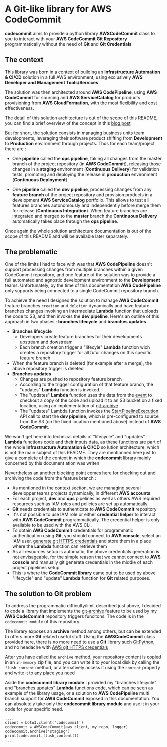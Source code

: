 # A Git-like library for AWS CodeCommit

  

**codecommit** aims to provide a python library **AWSCodeCommit** class  to you to interact with your **AWS CodeCommit Git Repository** programmatically without the need of **Git** and **Git Credentials**


## The context

This library was born in a context of building an **Infrastructure Automation & CI/CD** solution in a full AWS environment, using exclusively **AWS Developer and Management Tools/Services**

The solution was then architected  around **AWS CodePipeline**, using **AWS CodeCommit** for sourcing and **AWS ServiceCatalog** for products provisioning from **AWS CloudFormation**, with the most flexibility and cost effectiveness.

The detail of this solution architecture is out of the scope of this README, you can find a brief overview of the concept in this [blog post](https://aws.amazon.com/blogs/devops/aws-service-catalog-sync-code/)

But for short, the solution consists in managing business units team developments, leveraging their software product shifting from **Development** to **Production** environment through projects. Thus for each team/project there are :

- One **pipeline** called the **ops pipeline**, taking all changes from the master branch  of the project repository (in **AWS CodeCommit**), releasing those changes in a **staging** environment (**Continuous Delivery**) for validation tests, promoting and deploying the release in **production** environment (**Continuous Deployment**)

- One **pipeline** called the **dev pipeline**, processing changes from any **feature branch** of the project repository and provision products in a development **AWS ServiceCatalog** portfolio. This allows to test all features branches autonomously and independently before merge them for release (**Continuous Integration**). When feature branches are integrated and merged to the **master** branch the **Continuous Delivery** automatically takes place through the **ops pipeline**.

Once again the whole solution architecture documentation is out of the scope of this README and will be available later separately.
  

## The problematic

One of the limits I had to face with was that **AWS CodePipeline** doesn't support processing changes from multiple branches within a given CodeCommit repository, and one feature of the solution was to provide a full automated and agnostic development environment to the **Development** teams.
Unfortunately, by the time of this documentation **AWS CodePipeline** only supports being connected to a single CodeCommit repository branch.

To achieve the need I designed the solution to manage **AWS CodeCommit** feature branches `creation` and `deletion` dynamically and have feature branches changes invoking an intermediate **Lambda** function that uploads the code to S3, and then invokes the **dev pipeline**.
Here's an outline of this approach in two phases : **branches lifecycle** and **branches updates**

- **Branches lifecycle**
	- Developers create feature branches for their developments upstream and dowstream
	- Each branch creation trigger a "lifecyle" **Lambda** function wich creates a repository trigger for all futur changes on this specific feature branch
-  When the feature branch is deleted (for example after a merge), the above repository trigger is deleted
- **Branches updates**
	- Changes are pushed to repository feature branch
	- According to the trigger configuration of that feature branch, the "updates" **Lambda** function is invoked.
	- The "updates" **Lambda** function uses the data from the [event](https://docs.aws.amazon.com/AmazonCloudWatch/latest/events/EventTypes.html#codecommit_event_type) to checkout a copy of the code and upload it to an S3 bucket on a fixed location, using an implementation of [git-archive](https://git-scm.com/docs/git-archive)
	- The "updates" Lambda function invokes the [StartPipelineExecution](https://docs.aws.amazon.com/codepipeline/latest/APIReference/API_StartPipelineExecution.html) API call  to start the **dev pipeline**, which is pre-configured to source from the S3 (on the fixed location mentioned above) instead of **AWS CodeCommit**.

We won't get here into technical details of "lifecycle" and "updates" **Lambda** functions code and their inputs data, as these functions are part of the whole **Infrastructure Automation & CI/CD** so  lution architecture, which is not the main subject of this README. They are mentionned here just to give a complete of the context in which the **codecommit** library mainly concerned by this document  ation was writen

Nevertheless an another blocking point comes here for checking out and archiving the code from the feature branch :
- As mentioned in the context section, we are managing several developper teams projects dynamically, in different **AWS accounts**
- For each project, **dev** and **ops** pipelines as well as others AWS required resources such as IAM roles and policies are set up automatically
- **Git** needs credentials to authenticate to **AWS CodeCommit** repository
- It's not possible to use IAM role or either **credential helper** to interact with **AWS CodeCommit** programmatically. The credential helper is only available to be used with the AWS CLI.
- To obtain **AWS CodeCommit** credentials for programmatic authentication using **Git**, you should connect to **AWS console**, select an IAM user, [generate git HTTPS credentials]( https://docs.aws.amazon.com/codecommit/latest/userguide/setting-up-gc.html) and store them in a place where the **Lambda** function can retrieve them
- As all resources setup is automatic, the above credentials generation is not envisageable, for the simple reason that we cannot connect to **AWS console** and manually git generate credentials in the middle of each project pipelines setup.
- This is where the **CodeCommit library** came out to be used by above "lifecycle" and "update" **Lambda** function for **Git** related purposes.

## The solution to Git problem

To address the programmatic difficulty/limit described just above, I decided to code a library that implements the [git-archive](https://git-scm.com/docs/git-archive) feature to be used by my **AWS CodeCommit** repository triggers funcitons. The code is in the `codecommit module` of this repository.

The library exposes an **archive** method among others, but can be extended to offers more **Git** related useful stuff.
Using the **AWSCodeCommit** class provided here, there is no more need to use a **Git** library such [GitPython](https://gitpython.readthedocs.io/en/stable/), and no headache with [AWS git HTTPS credentials]( https://docs.aws.amazon.com/codecommit/latest/userguide/setting-up-gc.html)

After you have called the `archive` method, your repository content is copied in an `in-memory` zip file, and you can write it to your local disk by calling the `flush_content` method, or alternatively access it using the `content` property and write it to any place you need
  
  Aside the **codecommit library module** I provided my "branches lifecycle" and "branches updates" **Lambda** functions code, which can be seen as example of the library usage, or  a solution to **AWS CodePipeline** multi branch support for **AWS CodeCommit** exposed in this documentation.
  You can absolutely take only the **codecommit library module** and use it in your code for your specific need. 

```
....
client = boto3.client('codecommit')
codecommit = AWSCodeCommit(aws_client, my_repo, logger)
codecommit.archive('staging')
print(codecommit.flush_content())
....
```
